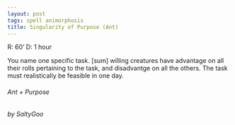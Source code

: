 ```yaml
---
layout: post
tags: spell animorphosis
title: Singularity of Purpose (Ant)
---
```


R: 60’		D: 1 hour

You name one specific task. [sum] willing creatures have advantage on all their rolls pertaining to the task, and disadvantge on all the others. The task must realistically be feasible in one day.

###### Ant + Purpose
###### by SaltyGoo
